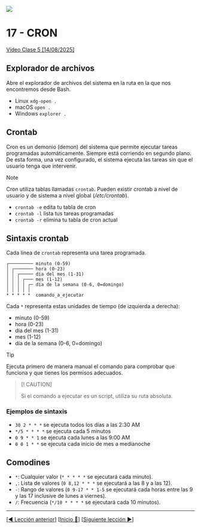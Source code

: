 ![](../Images/header.jpg)

# 17 - CRON

[Vídeo Clase 5 [14/08/2025]](https://www.twitch.tv/videos/2540505212)

## Explorador de archivos

Abre el explorador de archivos del sistema en la ruta en la que nos encontremos desde Bash.

* Linux `xdg-open .`
* macOS `open .`
* Windows `explorer .`

## Crontab

Cron es un demonio (demon) del sistema que permite ejecutar tareas programadas automáticamente. Siempre está corriendo en segundo plano. De esta forma, una vez configurado, el sistema ejecuta las tareas sin que el usuario tenga que intervenir.

> [!NOTE] 
>  
> Cron utiliza tablas llamadas `crontab`. Pueden existir crontab a nivel de usuario y de sistema a nivel global (*/etc/crontab*).

* `crontab -e`	edita tu tabla de cron
* `crontab -l`	lista tus tareas programadas
* `crontab -r`	elimina tu tabla de cron actual

## Sintaxis crontab

Cada línea de `crontab` representa una tarea programada.

```
┌───────── minuto (0-59)  
│ ┌─────── hora (0-23)  
│ │ ┌───── día del mes (1-31)  
│ │ │ ┌─── mes (1-12)  
│ │ │ │ ┌─ día de la semana (0-6, 0=domingo)  
│ │ │ │ │  
* * * * *  comando_a_ejecutar
```

Cada `*` representa estas unidades de tiempo (de izquierda a derecha):

* minuto (0-59) 
* hora (0-23) 
* día del mes (1-31) 
* mes (1-12)  
* día de la semana (0-6, 0=domingo)  

> [!TIP]
> 
> Ejecuta primero de manera manual el comando para comprobar que funciona y que tienes los permisos adecuados.

> [! CAUTION]
> 
> Si el comando a ejecutar es un script, utiliza su ruta absoluta.

### Ejemplos de sintaxis

* `30 2 * * *` se ejecuta todos los días a las 2:30 AM
* `*/5 * * * *` se ejecuta cada 5 minutos
* `0 9 * * 1` se ejecuta cada lunes a las 9:00 AM
* `0 0 1 * *` se ejecuta cada inicio de mes a medianoche

## Comodines

* `*`: Cualquier valor (`* * * * *` se ejecutará cada minuto).
* `,`: Lista de valores (`0 8,12 * * *` se ejecutará a las 8 y a las 12).
* `-`: Rango de valores (`0 9-17 * * 1-5` se ejecutará cada horas entre las 9 y las 17 inclusive de lunes a viernes).
* `/`: Frecuencia (`*/10 * * * *` se ejecutará cada 10 minutos).

---

[[◀️ Lección anterior](./16_LOGIC_EXERCISES.md)] [[Inicio 🔼](../README.md)] [[Siguiente lección ▶️](./18_CRON_EXERCISES.md)]